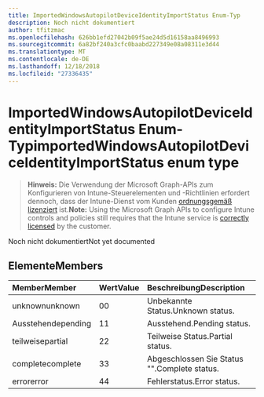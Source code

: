 ```yaml
---
title: ImportedWindowsAutopilotDeviceIdentityImportStatus Enum-Typ
description: Noch nicht dokumentiert
author: tfitzmac
ms.openlocfilehash: 626bb1efd27042b09f5ae24d5d16158aa8496993
ms.sourcegitcommit: 6a82bf240a3cfc0baabd227349e08a08311e3d44
ms.translationtype: MT
ms.contentlocale: de-DE
ms.lasthandoff: 12/18/2018
ms.locfileid: "27336435"
---
```

# <a name="importedwindowsautopilotdeviceidentityimportstatus-enum-type"></a><span data-ttu-id="db683-103">ImportedWindowsAutopilotDeviceIdentityImportStatus Enum-Typ</span><span class="sxs-lookup"><span data-stu-id="db683-103">importedWindowsAutopilotDeviceIdentityImportStatus enum type</span></span>

> <span data-ttu-id="db683-104">**Hinweis:** Die Verwendung der Microsoft Graph-APIs zum Konfigurieren von Intune-Steuerelementen und -Richtlinien erfordert dennoch, dass der Intune-Dienst vom Kunden [ordnungsgemäß lizenziert](https://go.microsoft.com/fwlink/?linkid=839381) ist.</span><span class="sxs-lookup"><span data-stu-id="db683-104">**Note:** Using the Microsoft Graph APIs to configure Intune controls and policies still requires that the Intune service is [correctly licensed](https://go.microsoft.com/fwlink/?linkid=839381) by the customer.</span></span>

<span data-ttu-id="db683-105">Noch nicht dokumentiert</span><span class="sxs-lookup"><span data-stu-id="db683-105">Not yet documented</span></span>
## <a name="members"></a><span data-ttu-id="db683-106">Elemente</span><span class="sxs-lookup"><span data-stu-id="db683-106">Members</span></span>
|<span data-ttu-id="db683-107">Member</span><span class="sxs-lookup"><span data-stu-id="db683-107">Member</span></span>|<span data-ttu-id="db683-108">Wert</span><span class="sxs-lookup"><span data-stu-id="db683-108">Value</span></span>|<span data-ttu-id="db683-109">Beschreibung</span><span class="sxs-lookup"><span data-stu-id="db683-109">Description</span></span>|
|:---|:---|:---|
|<span data-ttu-id="db683-110">unknown</span><span class="sxs-lookup"><span data-stu-id="db683-110">unknown</span></span>|<span data-ttu-id="db683-111">0</span><span class="sxs-lookup"><span data-stu-id="db683-111">0</span></span>|<span data-ttu-id="db683-112">Unbekannte Status.</span><span class="sxs-lookup"><span data-stu-id="db683-112">Unknown status.</span></span>|
|<span data-ttu-id="db683-113">Ausstehende</span><span class="sxs-lookup"><span data-stu-id="db683-113">pending</span></span>|<span data-ttu-id="db683-114">1</span><span class="sxs-lookup"><span data-stu-id="db683-114">1</span></span>|<span data-ttu-id="db683-115">Ausstehend.</span><span class="sxs-lookup"><span data-stu-id="db683-115">Pending status.</span></span>|
|<span data-ttu-id="db683-116">teilweise</span><span class="sxs-lookup"><span data-stu-id="db683-116">partial</span></span>|<span data-ttu-id="db683-117">2</span><span class="sxs-lookup"><span data-stu-id="db683-117">2</span></span>|<span data-ttu-id="db683-118">Teilweise Status.</span><span class="sxs-lookup"><span data-stu-id="db683-118">Partial status.</span></span>|
|<span data-ttu-id="db683-119">complete</span><span class="sxs-lookup"><span data-stu-id="db683-119">complete</span></span>|<span data-ttu-id="db683-120">3</span><span class="sxs-lookup"><span data-stu-id="db683-120">3</span></span>|<span data-ttu-id="db683-121">Abgeschlossen Sie Status "".</span><span class="sxs-lookup"><span data-stu-id="db683-121">Complete status.</span></span>|
|<span data-ttu-id="db683-122">error</span><span class="sxs-lookup"><span data-stu-id="db683-122">error</span></span>|<span data-ttu-id="db683-123">4</span><span class="sxs-lookup"><span data-stu-id="db683-123">4</span></span>|<span data-ttu-id="db683-124">Fehlerstatus.</span><span class="sxs-lookup"><span data-stu-id="db683-124">Error status.</span></span>|



